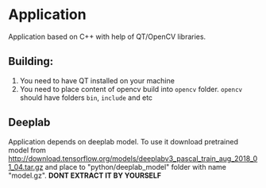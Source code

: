 # Application

Application based on C++ with help of QT/OpenCV libraries.

## Building:

1) You need to have QT installed on your machine
2) You need to place content of opencv build into `opencv` folder. `opencv` should have folders `bin`, `include` and etc

## Deeplab

Application depends on deeplab model. To use it download pretrained model from http://download.tensorflow.org/models/deeplabv3_pascal_train_aug_2018_01_04.tar.gz and place to "python/deeplab_model" folder with name "model.gz". **DONT EXTRACT IT BY YOURSELF**